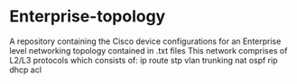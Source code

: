 # Enterprise-topology
A repository containing the Cisco device configurations for an Enterprise level networking topology contained in .txt files
This network comprises of L2/L3 protocols which consists of:
ip route 
stp
vlan
trunking
nat
ospf
rip
dhcp
acl
